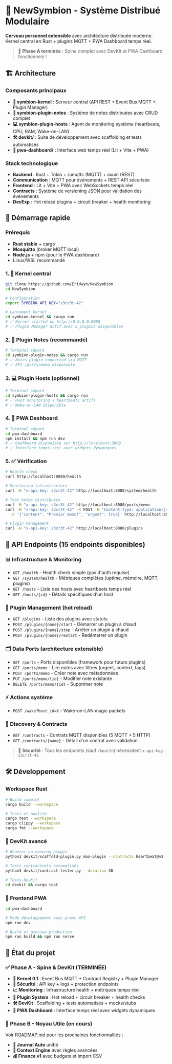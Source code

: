# 🧬 NewSymbion - Système Distribué Modulaire

**Cerveau personnel extensible** avec architecture distribuée moderne. Kernel central en Rust + plugins MQTT + PWA Dashboard temps réel.

> 🎉 **Phase A terminée** : Spine complet avec DevKit et PWA Dashboard fonctionnels !

## 🏗️ Architecture

### Composants principaux
- **🧬 symbion-kernel** : Serveur central (API REST + Event Bus MQTT + Plugin Manager)
- **📝 symbion-plugin-notes** : Système de notes distribuées avec CRUD complet
- **💻 symbion-plugin-hosts** : Agent de monitoring système (heartbeats, CPU, RAM, Wake-on-LAN)
- **🛠️ devkit/** : Suite de développement avec scaffolding et tests automatisés
- **📱 pwa-dashboard/** : Interface web temps réel (Lit + Vite + PWA)

### Stack technologique
- **Backend** : Rust + Tokio + rumqttc (MQTT) + axum (REST)
- **Communication** : MQTT pour événements + REST API sécurisée
- **Frontend** : Lit + Vite + PWA avec WebSockets temps réel
- **Contracts** : Système de versioning JSON pour validation des événements
- **DevExp** : Hot reload plugins + circuit breaker + health monitoring

## 🚀 Démarrage rapide

### Prérequis
- **Rust stable** + cargo
- **Mosquitto** (broker MQTT local)  
- **Node.js** + npm (pour le PWA dashboard)
- Linux/WSL recommandé

### 1. 🧬 Kernel central
```bash
git clone https://github.com/Eridwyn/NewSymbion
cd NewSymbion

# Configuration
export SYMBION_API_KEY="s3cr3t-42"

# Lancement kernel
cd symbion-kernel && cargo run
# ✅ Kernel started on http://0.0.0.0:8080
# ✅ Plugin Manager actif avec 2 plugins disponibles
```

### 2. 📝 Plugin Notes (recommandé)
```bash
# Terminal séparé
cd symbion-plugin-notes && cargo run
# ✅ Notes plugin connected via MQTT
# ✅ API /ports/memo disponible
```

### 3. 💻 Plugin Hosts (optionnel)
```bash  
# Terminal séparé
cd symbion-plugin-hosts && cargo run
# ✅ Host monitoring + heartbeats actifs
# ✅ Wake-on-LAN disponible
```

### 4. 📱 PWA Dashboard
```bash
# Terminal séparé  
cd pwa-dashboard
npm install && npm run dev
# ✅ Dashboard disponible sur http://localhost:3000
# ✅ Interface temps réel avec widgets dynamiques
```

### 5. ✅ Vérification
```bash
# Health check
curl http://localhost:8080/health

# Monitoring infrastructure
curl -H "x-api-key: s3cr3t-42" http://localhost:8080/system/health

# Test notes distribuées
curl -H "x-api-key: s3cr3t-42" http://localhost:8080/ports/memo
curl -H "x-api-key: s3cr3t-42" -X POST -H "Content-Type: application/json" \
  -d '{"content": "Premier memo!", "urgent": true}' http://localhost:8080/ports/memo

# Plugin management
curl -H "x-api-key: s3cr3t-42" http://localhost:8080/plugins
```

## 🔌 API Endpoints (15 endpoints disponibles)

### 📊 Infrastructure & Monitoring
- `GET /health` - Health check simple (pas d'auth requise)
- `GET /system/health` - Métriques complètes (uptime, mémoire, MQTT, plugins)
- `GET /hosts` - Liste des hosts avec heartbeats temps réel  
- `GET /hosts/{id}` - Détails spécifiques d'un host

### 🔧 Plugin Management (hot reload)
- `GET /plugins` - Liste des plugins avec statuts
- `POST /plugins/{name}/start` - Démarrer un plugin à chaud
- `POST /plugins/{name}/stop` - Arrêter un plugin à chaud  
- `POST /plugins/{name}/restart` - Redémarrer un plugin

### 🗂️ Data Ports (architecture extensible)
- `GET /ports` - Ports disponibles (framework pour futurs plugins)
- `GET /ports/memo` - Lire notes avec filtres (urgent, context, tags)
- `POST /ports/memo` - Créer note avec métadonnées
- `PUT /ports/memo/{id}` - Modifier note existante
- `DELETE /ports/memo/{id}` - Supprimer note

### ⚡ Actions système  
- `POST /wake?host_id=X` - Wake-on-LAN magic packets

### 📜 Discovery & Contracts
- `GET /contracts` - Contrats MQTT disponibles (5 MQTT + 5 HTTP)
- `GET /contracts/{name}` - Détail d'un contrat avec validation

> 🔐 **Sécurité** : Tous les endpoints (sauf `/health`) nécessitent `x-api-key: s3cr3t-42`

## 🛠️ Développement

### Workspace Rust
```bash
# Build complet
cargo build --workspace

# Tests et qualité
cargo test --workspace
cargo clippy --workspace  
cargo fmt --workspace
```

### 🚀 DevKit avancé
```bash
# Générer un nouveau plugin
python3 devkit/scaffold-plugin.py mon-plugin --contracts heartbeat@v2

# Tests contractuels automatisés
python3 devkit/contract-tester.py --duration 30

# Tests DevKit
cd devkit && cargo test
```

### 📱 Frontend PWA
```bash
cd pwa-dashboard

# Mode développement avec proxy API  
npm run dev

# Build et preview production
npm run build && npm run serve
```

## 🎯 État du projet

### ✅ Phase A - Spine & DevKit (TERMINÉE)
- **🧬 Kernel 0.1** : Event Bus MQTT + Contract Registry + Plugin Manager
- **🔐 Sécurité** : API key + logs + protection endpoints  
- **📈 Monitoring** : Infrastructure health + métriques temps réel
- **🔌 Plugin System** : Hot reload + circuit breaker + health checks
- **🛠️ DevKit** : Scaffolding + tests automatisés + mocks/stubs
- **📱 PWA Dashboard** : Interface temps réel avec widgets dynamiques

### 🎯 Phase B - Noyau Utile (en cours)
Voir [ROADMAP.md](ROADMAP.md) pour les prochaines fonctionnalités :
- **📖 Journal Auto** unifié  
- **🧭 Context Engine** avec règles avancées
- **💰 Finance v1** avec budgets et import CSV